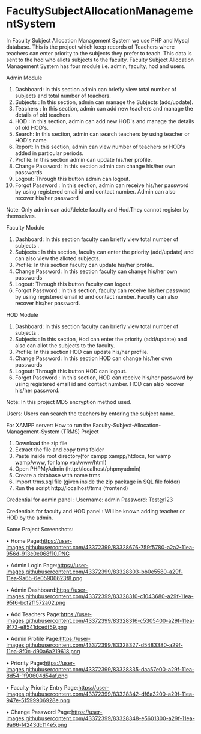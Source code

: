 # FacultySubjectAllocationManagementSystem
 In Faculty Subject Allocation Management System we use PHP and Mysql database. 
 This is the project which keep records of Teachers where teachers can enter priority to the subjects they prefer to teach. This data is sent to the hod who allots subjects to the faculty. 
 Faculty Subject Allocation Management System has four module i.e. admin, faculty, hod and users.

Admin Module
1.	Dashboard: In this section admin can briefly view total number of subjects and total number of teachers.
2.	Subjects : In this section, admin can manage the Subjects (add/update).
3.	Teachers : In this section, admin can add new teachers and manage the details of old teachers.
4.	HOD : In this section, admin can add new HOD's and manage the details of old HOD's.
5.	Search: In this section, admin can search teachers by using teacher or HOD's name.
6.	Report: In this section, admin can view number of teachers or HOD's added  in particular periods.
7.	Profile: In this section admin can update his/her profile.
8.	Change Password: In this section admin can change his/her  own passwords
9.	Logout: Through this button admin can logout.
10.	Forgot Password : In this section, admin can receive his/her password by using registered email id and contact number.
Admin can also recover his/her password

Note: Only admin can add/delete faculty and Hod.They cannot register by themselves. 

Faculty Module
1.	Dashboard: In this section faculty can briefly view total number of subjects .
2.	Subjects : In this section, faculty can enter the priority (add/update) and can also view the alloted subjects.
3.	Profile: In this section faculty can update his/her profile.
4.	Change Password: In this section faculty can change his/her  own passwords
5.	Logout: Through this button faculty can logout.
6.	Forgot Password : In this section, faculty can receive his/her password by using registered email id and contact number.
Faculty can also recover his/her password.

HOD Module
1.	Dashboard: In this section faculty can briefly view total number of subjects .
2.	Subjects : In this section, Hod can enter the priority (add/update) and also can allot the subjects to the faculty.
4.	Profile: In this section HOD can update his/her profile.
5.	Change Password: In this section HOD can change his/her  own passwords
6.	Logout: Through this button HOD can logout.
7.	Forgot Password : In this section, HOD can receive his/her password by using registered email id and contact number.
HOD can also recover his/her password.

Note:  In this project MD5 encryption method used.

Users:
Users can search the teachers by entering the subject name.

For XAMPP server:
How to run the Faculty-Subject-Allocation-Management-System (TRMS) Project
1. Download the zip file
2. Extract the file and copy trms folder
3. Paste inside root directory(for xampp xampp/htdocs, for wamp wamp/www, for lamp var/www/html)
4. Open PHPMyAdmin (http://localhost/phpmyadmin)
5. Create a database with name trms
6. Import trms.sql file (given inside the zip package in SQL file folder)
7. Run the script http://localhost/trms (frontend)

Credential for admin panel :
Username: admin
Password: Test@123

Credentials for faculty and HOD panel : Will be known adding teacher or HOD by the admin.

Some Project Screenshots:

•	Home Page:https://user-images.githubusercontent.com/43372399/83328676-759f5780-a2a2-11ea-956d-913e0e068f10.PNG

•	Admin Login Page:https://user-images.githubusercontent.com/43372399/83328303-bb0e5580-a29f-11ea-9a65-6e05906623f8.png

•	Admin Dashboard:https://user-images.githubusercontent.com/43372399/83328310-c1043680-a29f-11ea-95f6-bcf2f1572a02.png

•	Add Teachers Page:https://user-images.githubusercontent.com/43372399/83328316-c5305400-a29f-11ea-9173-e8541dcedf59.png

•	Admin Profile Page:https://user-images.githubusercontent.com/43372399/83328327-d5483380-a29f-11ea-8f0c-d90a6a219618.png

•	Priority Page:https://user-images.githubusercontent.com/43372399/83328335-daa57e00-a29f-11ea-8d54-1f90604d54af.png

•	Faculty Priority Entry Page:https://user-images.githubusercontent.com/43372399/83328342-df6a3200-a29f-11ea-947e-51599906928e.png

•	Change Password Page:https://user-images.githubusercontent.com/43372399/83328348-e5601300-a29f-11ea-9a66-f4243dcf14e5.png


